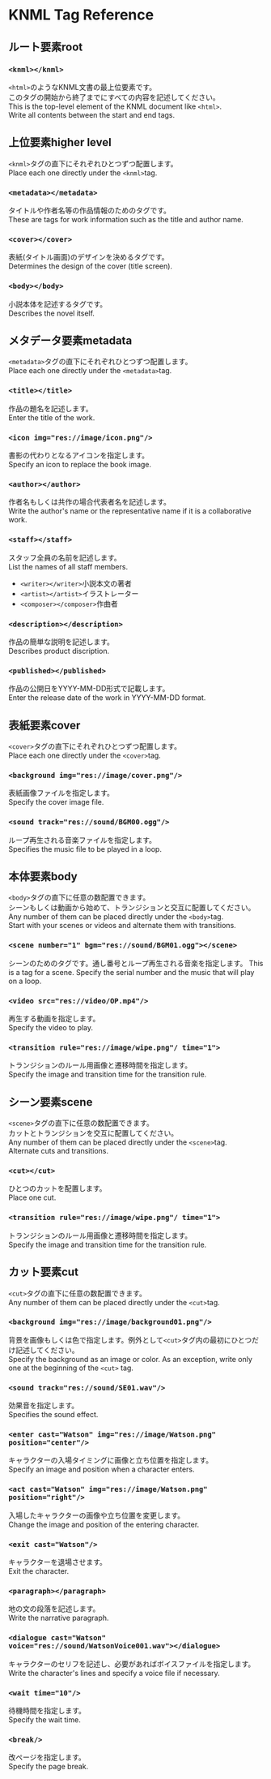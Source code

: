 # KNML Tag Reference

## ルート要素root
### `<knml></knml>`
`<html>`のようなKNML文書の最上位要素です。\
このタグの開始から終了までにすべての内容を記述してください。\
This is the top-level element of the KNML document like `<html>`.\
Write all contents between the start and end tags.

## 上位要素higher level
`<knml>`タグの直下にそれぞれひとつずつ配置します。\
Place each one directly under the `<knml>`tag.
### `<metadata></metadata>`
タイトルや作者名等の作品情報のためのタグです。\
These are tags for work information such as the title and author name.
### `<cover></cover>`
表紙(タイトル画面)のデザインを決めるタグです。\
Determines the design of the cover (title screen).
### `<body></body>`
小説本体を記述するタグです。\
Describes the novel itself.

## メタデータ要素metadata
`<metadata>`タグの直下にそれぞれひとつずつ配置します。\
Place each one directly under the `<metadata>`tag.
### `<title></title>`
作品の題名を記述します。\
Enter the title of the work.
### `<icon img="res://image/icon.png"/>`
書影の代わりとなるアイコンを指定します。\
Specify an icon to replace the book image.
### `<author></author>`
作者名もしくは共作の場合代表者名を記述します。\
Write the author's name or the representative name if it is a collaborative work.
### `<staff></staff>`
スタッフ全員の名前を記述します。\
List the names of all staff members.
+ `<writer></writer>`小説本文の著者
+ `<artist></artist>`イラストレーター
+ `<composer></composer>`作曲者
### `<description></description>`
作品の簡単な説明を記述します。\
Describes product discription.
### `<published></published>`
作品の公開日をYYYY-MM-DD形式で記載します。\
Enter the release date of the work in YYYY-MM-DD format.

## 表紙要素cover
`<cover>`タグの直下にそれぞれひとつずつ配置します。\
Place each one directly under the `<cover>`tag.
### `<background img="res://image/cover.png"/>`
表紙画像ファイルを指定します。\
Specify the cover image file.
### `<sound track="res://sound/BGM00.ogg"/>`
ループ再生される音楽ファイルを指定します。\
Specifies the music file to be played in a loop.

## 本体要素body
`<body>`タグの直下に任意の数配置できます。\
シーンもしくは動画から始めて、トランジションと交互に配置してください。\
Any number of them can be placed directly under the `<body>`tag.\
Start with your scenes or videos and alternate them with transitions.
### `<scene number="1" bgm="res://sound/BGM01.ogg"></scene>`
シーンのためのタグです。通し番号とループ再生される音楽を指定します。
This is a tag for a scene. Specify the serial number and the music that will play on a loop.
### `<video src="res://video/OP.mp4"/>`
再生する動画を指定します。\
Specify the video to play.
### `<transition rule="res://image/wipe.png"/ time="1">`
トランジションのルール用画像と遷移時間を指定します。\
Specify the image and transition time for the transition rule.

## シーン要素scene
`<scene>`タグの直下に任意の数配置できます。\
カットとトランジションを交互に配置してください。\
Any number of them can be placed directly under the `<scene>`tag.\
Alternate cuts and transitions.
### `<cut></cut>`
ひとつのカットを配置します。\
Place one cut.
### `<transition rule="res://image/wipe.png"/ time="1">`
トランジションのルール用画像と遷移時間を指定します。\
Specify the image and transition time for the transition rule.

## カット要素cut
`<cut>`タグの直下に任意の数配置できます。\
Any number of them can be placed directly under the `<cut>`tag.
### `<background img="res://image/background01.png"/>`
背景を画像もしくは色で指定します。例外として`<cut>`タグ内の最初にひとつだけ記述してください。\
Specify the background as an image or color. As an exception, write only one at the beginning of the `<cut>` tag.
### `<sound track="res://sound/SE01.wav"/>`
効果音を指定します。\
Specifies the sound effect.
### `<enter cast="Watson" img="res://image/Watson.png" position="center"/>`
キャラクターの入場タイミングに画像と立ち位置を指定します。\
Specify an image and position when a character enters.
### `<act cast="Watson" img="res://image/Watson.png" position="right"/>`
入場したキャラクターの画像や立ち位置を変更します。\
Change the image and position of the entering character.
### `<exit cast="Watson"/>`
キャラクターを退場させます。\
Exit the character.
### `<paragraph></paragraph>`
地の文の段落を記述します。\
Write the narrative paragraph.
### `<dialogue cast="Watson" voice="res://sound/WatsonVoice001.wav"></dialogue>`
キャラクターのセリフを記述し、必要があればボイスファイルを指定します。\
Write the character's lines and specify a voice file if necessary.
### `<wait time="10"/>`
待機時間を指定します。\
Specify the wait time.
### `<break/>`
改ページを指定します。\
Specify the page break.

